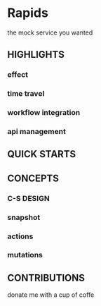 Rapids
=======
the mock service you wanted

HIGHLIGHTS
--------------

### effect

### time travel

### workflow integration

### api management

QUICK STARTS
-------------------


CONCEPTS
------------

### C-S DESIGN

### snapshot

### actions

### mutations

CONTRIBUTIONS
---------------
donate me with a cup of coffe

